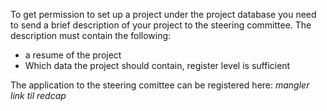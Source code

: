 To get permission to set up a project under the project database you need to send a brief description of your project to the steering committee.
The description must contain the following:
- a resume of the project
- Which data the project should contain, register level is sufficient
  
The application to the steering comittee can be registered here:
*mangler link til redcap*
